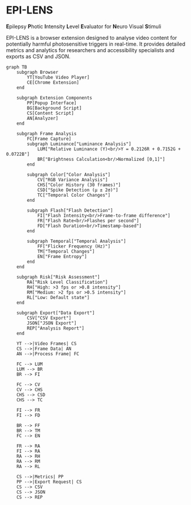 # EPI-LENS
**E**pilepsy **P**hotic **I**ntensity **L**evel **E**valuator for **N**euro Visual **S**timuli

EPI-LENS is a browser extension designed to analyse video content for potentially harmful photosensitive triggers in real-time. It provides detailed metrics and analytics for researchers and accessibility specialists and exports as CSV and JSON.


```mermaid
graph TB
    subgraph Browser
        YT[YouTube Video Player]
        CE[Chrome Extension]
    end

    subgraph Extension Components
        PP[Popup Interface]
        BG[Background Script]
        CS[Content Script]
        AN[Analyzer]
    end

    subgraph Frame Analysis
        FC[Frame Capture]
        subgraph Luminance["Luminance Analysis"]
            LUM["Relative Luminance (Y)<br/>Y = 0.2126R + 0.7152G + 0.0722B"]
            BR["Brightness Calculation<br/>Normalized [0,1]"]
        end

        subgraph Color["Color Analysis"]
            CV["RGB Variance Analysis"]
            CHS["Color History (30 frames)"]
            CSD["Spike Detection (μ ± 2σ)"]
            TC["Temporal Color Changes"]
        end

        subgraph Flash["Flash Detection"]
            FI["Flash Intensity<br/>Frame-to-frame difference"]
            FR["Flash Rate<br/>Flashes per second"]
            FD["Flash Duration<br/>Timestamp-based"]
        end

        subgraph Temporal["Temporal Analysis"]
            FF["Flicker Frequency (Hz)"]
            TM["Temporal Changes"]
            EN["Frame Entropy"]
        end
    end

    subgraph Risk["Risk Assessment"]
        RA["Risk Level Classification"]
        RH["High: >3 fps or >0.8 intensity"]
        RM["Medium: >2 fps or >0.5 intensity"]
        RL["Low: Default state"]
    end

    subgraph Export["Data Export"]
        CSV["CSV Export"]
        JSON["JSON Export"]
        REP["Analysis Report"]
    end

    YT -->|Video Frames| CS
    CS -->|Frame Data| AN
    AN -->|Process Frame| FC

    FC --> LUM
    LUM --> BR
    BR --> FI

    FC --> CV
    CV --> CHS
    CHS --> CSD
    CHS --> TC

    FI --> FR
    FI --> FD

    BR --> FF
    BR --> TM
    FC --> EN

    FR --> RA
    FI --> RA
    RA --> RH
    RA --> RM
    RA --> RL

    CS -->|Metrics| PP
    PP -->|Export Request| CS
    CS --> CSV
    CS --> JSON
    CS --> REP
```

